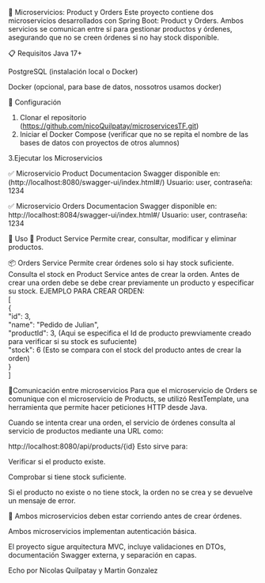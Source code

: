 🧱 Microservicios: Product y Orders
Este proyecto contiene dos microservicios desarrollados con Spring Boot: Product y Orders. Ambos servicios se comunican entre sí para gestionar productos y órdenes, asegurando que no se creen órdenes si no hay stock disponible.

📋 Requisitos
Java 17+

PostgreSQL (instalación local o Docker)

Docker (opcional, para base de datos, nossotros usamos docker)

🚀 Configuración
1. Clonar el repositorio
(https://github.com/nicoQuilpatay/microservicesTF.git)
2. Iniciar el Docker Compose (verificar que no se repita el nombre de las bases de datos con proyectos de otros alumnos)

3.Ejecutar los Microservicios

✅ Microservicio Product
Documentacion Swagger disponible en:
 (http://localhost:8080/swagger-ui/index.html#/)
 Usuario: user, contraseña: 1234

✅ Microservicio Orders
Documentacion Swagger disponible en:
 http://localhost:8084/swagger-ui/index.html#/
  Usuario: user, contraseña: 1234


📌 Uso
🛒 Product Service
Permite crear, consultar, modificar y eliminar productos.


📦 Orders Service
Permite crear órdenes solo si hay stock suficiente. Consulta el stock en Product Service antes de crear la orden.
Antes de crear una orden debe se debe crear previamente un producto y especificar su stock.
EJEMPLO PARA CREAR ORDEN:
<br>
[
<br>
  {
  <br>
    "id": 3,
    <br>
    "name": "Pedido de Julian",
    <br>
    "productId": 3, (Aqui se especifica el Id de producto prewviamente creado para verificar si su stock es sufuciente)
    <br>
    "stock": 6 (Esto se compara con el stock del producto antes de crear la orden)
    <br>
  }
  <br>
]


💫Comunicación entre microservicios
Para que el microservicio de Orders se comunique con el microservicio de Products, se utilizó RestTemplate, una herramienta que permite hacer peticiones HTTP desde Java.

Cuando se intenta crear una orden, el servicio de órdenes consulta al servicio de productos mediante una URL como:


http://localhost:8080/api/products/{id}
Esto sirve para:

Verificar si el producto existe.

Comprobar si tiene stock suficiente.

Si el producto no existe o no tiene stock, la orden no se crea y se devuelve un mensaje de error.

🔔 Ambos microservicios deben estar corriendo antes de crear órdenes.

Ambos microservicios implementan autenticación básica.

El proyecto sigue arquitectura MVC, incluye validaciones en DTOs, documentación Swagger externa, y separación en capas.

Echo por Nicolas Quilpatay y Martin Gonzalez

